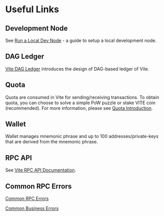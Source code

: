 # Useful Links

## Development Node
See [Run a Local Dev Node](../../tutorial/contract/testnode.html) - a guide to setup a local development node.

## DAG Ledger

[Vite DAG Ledger](../../introduction/dag-ledger.html) introduces the design of DAG-based ledger of Vite.

## Quota

Quota are consumed in Vite for sending/receiving transactions. To obtain quota, you can choose to solve a simple PoW puzzle or stake VITE coin (recommended). For more information, please see [Quota Introduction](../../reference/quota.md).

## Wallet

Wallet manages mnemonic phrase and up to 100 addresses/private-keys that are derived from the mnemonic phrase.

## RPC API

See [Vite RPC API Documentation](../rpc/).

## Common RPC Errors

[Common RPC Errors](../rpc/#common-rpc-errors)

[Common Business Errors](../rpc/#common-business-errors)
